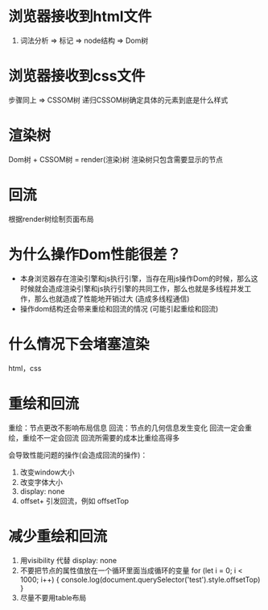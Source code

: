 # 浏览器接收到html文件
1. 词法分析 => 标记 => node结构 => Dom树

# 浏览器接收到css文件
步骤同上 => CSSOM树
递归CSSOM树确定具体的元素到底是什么样式

# 渲染树
Dom树 + CSSOM树 = render(渲染)树
渲染树只包含需要显示的节点

# 回流
根据render树绘制页面布局

# 为什么操作Dom性能很差？
- 本身浏览器存在渲染引擎和js执行引擎，当存在用js操作Dom的时候，那么这时候就会造成渲染引擎和js执行引擎的共同工作，那么也就是多线程并发工作，那么也就造成了性能地开销过大 (造成多线程通信)
- 操作dom结构还会带来重绘和回流的情况 (可能引起重绘和回流)

# 什么情况下会堵塞渲染
html，css
<script src=""></script>

# 重绘和回流
重绘：节点更改不影响布局信息
回流：节点的几何信息发生变化
回流一定会重绘，重绘不一定会回流
回流所需要的成本比重绘高得多

会导致性能问题的操作(会造成回流的操作)：
1. 改变window大小 
2. 改变字体大小 
3. display: none
4. offset+ 引发回流，例如 offsetTop

# 减少重绘和回流
1. 用visibility 代替 display: none
2. 不要把节点的属性值放在一个循环里面当成循环的变量
for (let i = 0; i < 1000; i++) {
  console.log(document.querySelector('test').style.offsetTop)
}
3. 尽量不要用table布局